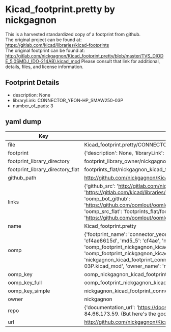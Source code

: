 # Kicad_footprint.pretty by nickgagnon  
This is a harvested standardized copy of a footprint from github.  
The original project can be found at:  
https://gitlab.com/kicad/libraries/kicad-footprints  
The original footprint can be found at:
http://gitlab.com/nickgagnon/Kicad_footprint.pretty/blob/master/TVS_DIODE_5.0SMDJ_(DO-214AB).kicad_mod
Please consult that link for additional, details, files, and license information.  
## Footprint Details
* description: None  
* libraryLink: CONNECTOR_YEON-HP_SMAW250-03P  
* number_of_pads: 3  
## yaml dump  
| Key | Value |  
| --- | --- |  
| file | Kicad_footprint.pretty/CONNECTOR_YEON-HP_SMAW250-03P.kicad_mod |  
| footprint | {'description': None, 'libraryLink': 'CONNECTOR_YEON-HP_SMAW250-03P', 'number_of_pads': 3} |  
| footprint_library_directory | footprint_library_owner/nickgagnon_Kicad_footprint.pretty |  
| footprint_library_directory_flat | footprints_flat/nickgagnon_kicad_footprint_connector_yeon_hp_smaw250_03p/working |  
| github_path | http://github.com/nickgagnon/Kicad_footprint.pretty/blob/master/CONNECTOR_YEON-HP_SMAW250-03P.kicad_mod |  
| links | {'github_src': 'http://gitlab.com/nickgagnon/Kicad_footprint.pretty/blob/master/TVS_DIODE_5.0SMDJ_(DO-214AB).kicad_mod', 'github_src_repo': 'https://gitlab.com/kicad/libraries/kicad-footprints', 'oomp_bot': 'footprints/nickgagnon_kicad_footprint_connector_yeon_hp_smaw250_03p/working', 'oomp_bot_github': 'https://github.com/oomlout/oomlout_oomp_footprint_bot/tree/main/footprints/nickgagnon_kicad_footprint_connector_yeon_hp_smaw250_03p/working', 'oomp_src_flat': 'footprints_flat/footprints_flat/nickgagnon_kicad_footprint_connector_yeon_hp_smaw250_03p/working', 'oomp_src_flat_github': 'https://github.com/oomlout/oomlout_oomp_footprint_src/tree/main/footprints_flat/nickgagnon_kicad_footprint_connector_yeon_hp_smaw250_03p/working'} |  
| name | Kicad_footprint.pretty |  
| oomp | {'footprint_name': 'connector_yeon_hp_smaw250_03p', 'library_name': 'kicad_footprint', 'md5': 'cf4ae8615d6da7d7ec446a42358fbc2e', 'md5_10': 'cf4ae8615d', 'md5_5': 'cf4ae', 'md5_6': 'cf4ae8', 'oomp_key': 'oomp_nickgagnon_kicad_footprint_connector_yeon_hp_smaw250_03p', 'oomp_key_extra': 'oomp_footprint_nickgagnon_kicad_footprint_connector_yeon_hp_smaw250_03p', 'oomp_key_full': 'oomp_footprint_nickgagnon_kicad_footprint_connector_yeon_hp_smaw250_03p_cf4ae8', 'oomp_key_simple': 'nickgagnon_kicad_footprint_connector_yeon_hp_smaw250_03p', 'original_filename': 'Kicad_footprint.pretty/CONNECTOR_YEON-HP_SMAW250-03P.kicad_mod', 'owner_name': 'nickgagnon'} |  
| oomp_key | oomp_nickgagnon_kicad_footprint_connector_yeon_hp_smaw250_03p |  
| oomp_key_full | oomp_footprint_nickgagnon_kicad_footprint_connector_yeon_hp_smaw250_03p |  
| oomp_key_simple | nickgagnon_kicad_footprint_connector_yeon_hp_smaw250_03p |  
| owner | nickgagnon |  
| repo | {'documentation_url': 'https://docs.github.com/rest/overview/resources-in-the-rest-api#rate-limiting', 'message': "API rate limit exceeded for 84.66.173.59. (But here's the good news: Authenticated requests get a higher rate limit. Check out the documentation for more details.)"} |  
| url | http://github.com/nickgagnon/Kicad_footprint.pretty |  

